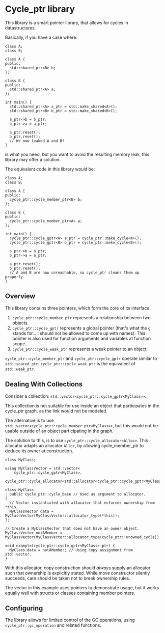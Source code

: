 # Cycle\_ptr library

This library is a smart pointer library, that allows for cycles in
datastructures.

Basically, if you have a case where:

    class A;
    class B;

    class A {
    public:
      std::shared_ptr<B> b;
    };

    class B {
    public:
      std::shared_ptr<A> a;
    };

    int main() {
      std::shared_ptr<A> a_ptr = std::make_shared<A>();
      std::shared_ptr<B> b_ptr = std::make_shared<B>();

      a_ptr->b = b_ptr;
      b_ptr->a = a_ptr;

      a_ptr.reset();
      b_ptr.reset();
      // We now leaked A and B!
    }

is what you need, but you want to avoid the resulting memory leak, this library
may offer a solution.

The equivalent code in this library would be:

    class A;
    class B;

    class A {
    public:
      cycle_ptr::cycle_member_ptr<B> b;
    };

    class B {
    public:
      cycle_ptr::cycle_member_ptr<A> a;
    };

    int main() {
      cycle_ptr::cycle_gptr<A> a_ptr = cycle_ptr::make_cycle<A>();
      cycle_ptr::cycle_gptr<B> b_ptr = cycle_ptr::make_cycle<B>();

      a_ptr->b = b_ptr;
      b_ptr->a = a_ptr;

      a_ptr.reset();
      b_ptr.reset();
      // A and B are now unreachable, so cycle_ptr cleans them up properly.
    }

## Overview

This library contains three pointers, which form the core of its interface.

1. ``cycle_ptr::cycle_member_ptr`` represents a relationship between two
   objects.
2. ``cycle_ptr::cycle_gptr`` represents a global pointer
   (that's what the ``g`` stands for... I should not be allowed to come up
   with names).
   This pointer is also used for function arguments and variables at function
   scope.
3. ``cycle_ptr::cycle_weak_ptr`` represents a weak pointer to an object.

``cycle_ptr::cycle_member_ptr`` and ``cycle_ptr::cycle_gptr`` operate similar
to ``std::shared_ptr``.
``cycle_ptr::cycle_weak_ptr`` is the equivalent of ``std::weak_ptr``.

## Dealing With Collections

Consider a collection: ``std::vector<cycle_ptr::cycle_gptr<MyClass>>``.

This collection is not suitable for use inside an object that participates
in the cycle\_ptr graph, as the link would not be modeled.

The alternative is to use ``std::vector<cycle_ptr::cycle_member_ptr<MyClass>>``,
but this would not be usable outside of an object participating in the graph.

The solution to this, is to use ``cycle_ptr::cycle_allocator<Alloc>``.
This allocator adapts an allocator ``Alloc``, by allowing cycle\_member\_ptr
to deduce its owner at construction.

    class MyClass;

    using MyClassVector = std::vector<
        cycle_ptr::cycle_gptr<MyClass>,
        cycle_ptr::cycle_allocator<std::allocator<cycle_ptr::cycle_gptr<MyClass>>>>;

    class MyClass
    : public cycle_ptr::cycle_base // Used as argument to allocator.
    {
      // Vector instantiated with allocator that enforces ownership from *this.
      MyClassVector data = MyClassVector(MyClassVector::allocator_type(*this));
    };

    // Create a MyClassVector that does not have an owner object.
    MyClassVector notAMember = MyClassVector(MyClassVector::allocator_type(cycle_ptr::unowned_cycle));

    void example(cycle_ptr::cycle_gptr<MyClass> ptr) {
      MyClass.data = notAMember; // Using copy assignment from std::vector.
    }

With this allocator, copy construction should *always* supply an allocator
such that ownership is explicitly stated.
While move constructor silently succeeds, care should be taken not to break
ownership rules.

The vector in this example uses pointers to demonstrate usage, but it works
equally well with structs or classes containing member pointers.

## Configuring

The library allows for limited control of the GC operations, using
``cycle_ptr::gc_operation`` and related functions.
